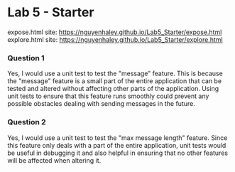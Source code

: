 # Lab 5 - Starter
expose.html site: https://nguyenhaley.github.io/Lab5_Starter/expose.html <br>
explore.html site: https://nguyenhaley.github.io/Lab5_Starter/explore.html

### Question 1
Yes, I would use a unit test to test the "message" feature. This is because the "message" feature is a small part of the entire application that can be tested and altered without affecting other parts of the application. Using unit tests to ensure that this feature runs smoothly could prevent any possible obstacles dealing with sending messages in the future.

### Question 2
Yes, I would use a unit test to test the "max message length" feature. Since this feature only deals with a part of the entire application, unit tests would be useful in debugging it and also helpful in ensuring that no other features will be affected when altering it. 
